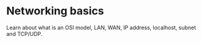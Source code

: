 # Networking basics
Learn about what is an OSI model, LAN, WAN, IP address, localhost, subnet and TCP/UDP.
